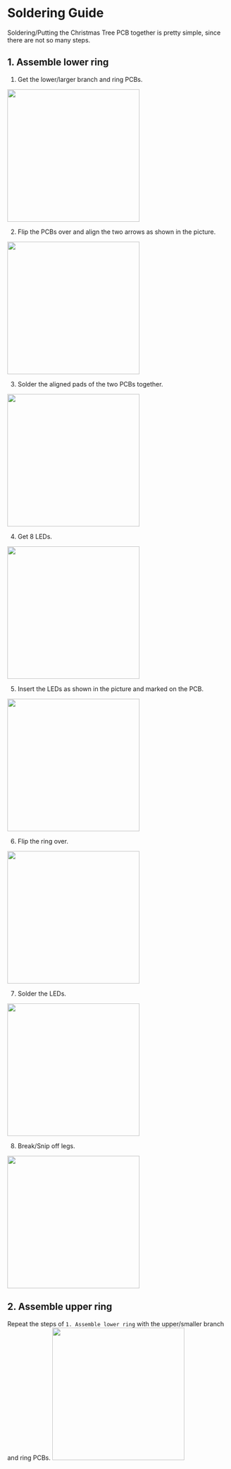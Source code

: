 # Soldering Guide
Soldering/Putting the Christmas Tree PCB together is pretty simple, since there are not so many steps.

## 1. Assemble lower ring
1. Get the lower/larger branch and ring PCBs.
<img src="https://github.com/enwi/LED-Christmas-Tree/blob/main/images/large_ring.JPG" width="300">

2. Flip the PCBs over and align the two arrows as shown in the picture.
<img src="https://github.com/enwi/LED-Christmas-Tree/blob/main/images/large_ring_aligned.JPG" width="300">

3. Solder the aligned pads of the two PCBs together.
<img src="https://github.com/enwi/LED-Christmas-Tree/blob/main/images/large_ring_soldered.JPG" width="300">

4. Get 8 LEDs.
<img src="https://github.com/enwi/LED-Christmas-Tree/blob/main/images/large_ring_leds.JPG" width="300">

5. Insert the LEDs as shown in the picture and marked on the PCB.
<img src="https://github.com/enwi/LED-Christmas-Tree/blob/main/images/large_ring_leds_inserted.JPG" width="300">

6. Flip the ring over.
<img src="https://github.com/enwi/LED-Christmas-Tree/blob/main/images/large_ring_leds_flipped.JPG" width="300">

7. Solder the LEDs.
<img src="https://github.com/enwi/LED-Christmas-Tree/blob/main/images/large_ring_leds_soldered.JPG" width="300">

8. Break/Snip off legs.
<img src="https://github.com/enwi/LED-Christmas-Tree/blob/main/images/large_ring_leds_snipped.JPG" width="300">

## 2. Assemble upper ring
Repeat the steps of `1. Assemble lower ring` with the upper/smaller branch and ring PCBs.
<img src="https://github.com/enwi/LED-Christmas-Tree/blob/main/images/rings_assembled.JPG" width="300">

